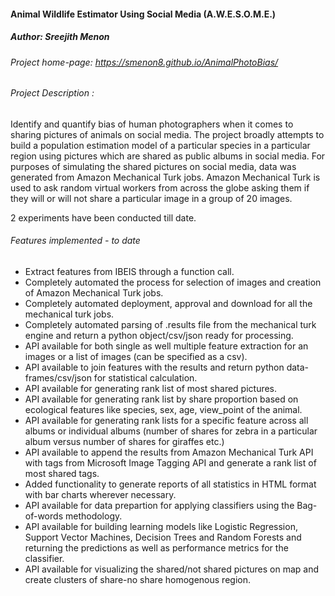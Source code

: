 #### Animal Wildlife Estimator Using Social Media (A.W.E.S.O.M.E.)
##### Author: Sreejith Menon

###### Project home-page: https://smenon8.github.io/AnimalPhotoBias/
###### Project Description : 
Identify and quantify bias of human photographers when it comes to sharing pictures of animals on social media. 
The project broadly attempts to build a population estimation model of a particular species in a particular region using pictures which are shared as public albums in social media. For purposes of simulating the shared pictures on social media, data was generated from Amazon Mechanical Turk jobs. Amazon Mechanical Turk is used to ask random virtual workers from across the globe asking them if they will or will not share a particular image in a group of 20 images. 

2 experiments have been conducted till date. 


###### Features implemented - to date
* Extract features from IBEIS through a function call.
* Completely automated the process for selection of images and creation of Amazon Mechanical Turk jobs.
* Completely automated deployment, approval and download for all the mechanical turk jobs.
* Completely automated parsing of .results file from the mechanical turk engine and return a python object/csv/json ready for processing.
* API available for both single as well multiple feature extraction for an images or a list of images (can be specified as a csv).
* API available to join features with the results and return python data-frames/csv/json for statistical calculation.
* API available for generating rank list of most shared pictures.
* API available for generating rank list by share proportion based on ecological features like species, sex, age, view_point of the animal.
* API available for generating rank lists for a specific feature across all albums or individual albums (number of shares for zebra in a particular album versus number of shares for giraffes etc.)
* API available to append the results from Amazon Mechanical Turk API with tags from Microsoft Image Tagging API and generate a rank list of most shared tags.
* Added functionality to generate reports of all statistics in HTML format with bar charts wherever necessary.
* API available for data prepartion for applying classifiers using the Bag-of-words methodology.
* API available for building learning models like Logistic Regression, Support Vector Machines, Decision Trees and Random Forests and returning the predictions as well as performance metrics for the classifier.
* API available for visualizing the shared/not shared pictures on map and create clusters of share-no share homogenous region.



